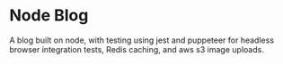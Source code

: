# Node Blog

A blog built on node, with testing using jest and puppeteer for headless browser integration tests, Redis caching, and aws s3 image uploads.
